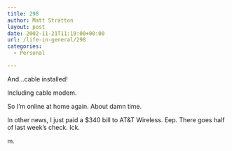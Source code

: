 ```yaml
---
title: 298
author: Matt Stratton
layout: post
date: 2002-11-21T11:19:00+00:00
url: /life-in-general/298
categories:
  - Personal

---
```

And&#8230;cable installed!

Including cable modem.

So I&#8217;m online at home again. About damn time.

In other news, I just paid a $340 bill to AT&T Wireless. Eep. There goes half of last week&#8217;s check. Ick.

m.